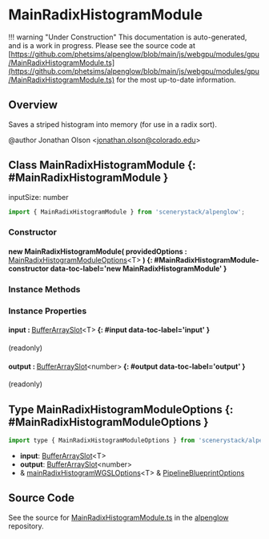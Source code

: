 # MainRadixHistogramModule

!!! warning "Under Construction"
    This documentation is auto-generated, and is a work in progress. Please see the source code at
    [https://github.com/phetsims/alpenglow/blob/main/js/webgpu/modules/gpu/MainRadixHistogramModule.ts](https://github.com/phetsims/alpenglow/blob/main/js/webgpu/modules/gpu/MainRadixHistogramModule.ts) for the most up-to-date information.

## Overview

Saves a striped histogram into memory (for use in a radix sort).

@author Jonathan Olson &lt;jonathan.olson@colorado.edu&gt;

## Class MainRadixHistogramModule {: #MainRadixHistogramModule }


inputSize: number

```js
import { MainRadixHistogramModule } from 'scenerystack/alpenglow';
```
### Constructor

#### new MainRadixHistogramModule( providedOptions : <span style="font-weight: 400;">[MainRadixHistogramModuleOptions](../alpenglow/MainRadixHistogramModule.md#MainRadixHistogramModuleOptions)&lt;T&gt;</span> ) {: #MainRadixHistogramModule-constructor data-toc-label='new MainRadixHistogramModule' }

### Instance Methods



### Instance Properties

#### input : <span style="font-weight: 400;">[BufferArraySlot](../alpenglow/BufferArraySlot.md)&lt;T&gt;</span> {: #input data-toc-label='input' }

(readonly)

#### output : <span style="font-weight: 400;">[BufferArraySlot](../alpenglow/BufferArraySlot.md)&lt;<span style="color: hsla(calc(var(--md-hue) + 180deg),80%,40%,1);">number</span>&gt;</span> {: #output data-toc-label='output' }

(readonly)



## Type MainRadixHistogramModuleOptions {: #MainRadixHistogramModuleOptions }


```js
import type { MainRadixHistogramModuleOptions } from 'scenerystack/alpenglow';
```


- **input**: [BufferArraySlot](../alpenglow/BufferArraySlot.md)&lt;T&gt;
- **output**: [BufferArraySlot](../alpenglow/BufferArraySlot.md)&lt;<span style="color: hsla(calc(var(--md-hue) + 180deg),80%,40%,1);">number</span>&gt;
- &amp; [mainRadixHistogramWGSLOptions](../alpenglow/mainRadixHistogramWGSL.md#mainRadixHistogramWGSLOptions)&lt;T&gt; &amp; [PipelineBlueprintOptions](../alpenglow/PipelineBlueprint.md#PipelineBlueprintOptions)




## Source Code

See the source for [MainRadixHistogramModule.ts](https://github.com/phetsims/alpenglow/blob/main/js/webgpu/modules/gpu/MainRadixHistogramModule.ts) in the [alpenglow](https://github.com/phetsims/alpenglow) repository.
